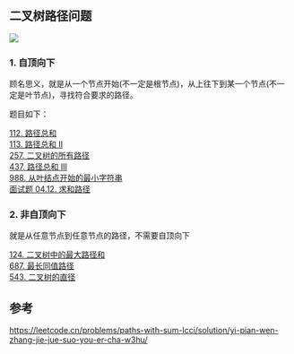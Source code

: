 ## 二叉树路径问题

![](https://pic.leetcode-cn.com/1621740243-LSOaVf-src=http___images.xiaozhuanlan.com_photo_2019_aac0e1692d3c9810c6f4a91863598320.gif&refer=http___images.xiaozhuanlan.gif)

### 1. 自顶向下

顾名思义，就是从一个节点开始(不一定是根节点)，从上往下到某一个节点(不一定是叶节点)，寻找符合要求的路径。

题目如下：

[112. 路径总和](https://leetcode.cn/problems/path-sum/)  
[113. 路径总和 II](https://leetcode.cn/problems/path-sum-ii/)  
[257. 二叉树的所有路径](https://leetcode.cn/problems/binary-tree-paths/)  
[437. 路径总和 III](https://leetcode.cn/problems/path-sum-iii/)  
[988. 从叶结点开始的最小字符串](https://leetcode.cn/problems/smallest-string-starting-from-leaf/)  
[面试题 04.12. 求和路径](https://leetcode.cn/problems/paths-with-sum-lcci/)  

### 2. 非自顶向下

就是从任意节点到任意节点的路径，不需要自顶向下

[124. 二叉树中的最大路径和](https://leetcode.cn/problems/binary-tree-maximum-path-sum/)  
[687. 最长同值路径](https://leetcode.cn/problems/longest-univalue-path/)  
[543. 二叉树的直径](https://leetcode.cn/problems/diameter-of-binary-tree/)  

## 参考

https://leetcode.cn/problems/paths-with-sum-lcci/solution/yi-pian-wen-zhang-jie-jue-suo-you-er-cha-w3hu/
